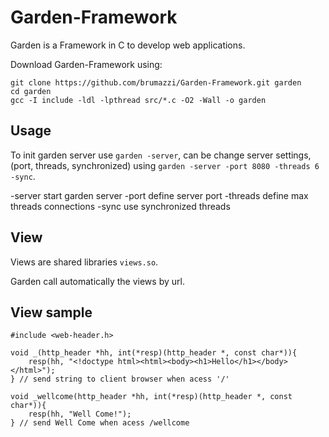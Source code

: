 # Garden-Framework

Garden is a Framework in C to develop web applications.

Download Garden-Framework using:

    git clone https://github.com/brumazzi/Garden-Framework.git garden
    cd garden
    gcc -I include -ldl -lpthread src/*.c -O2 -Wall -o garden

## Usage

To init garden server use `garden -server`, can be change server settings, (port, threads, synchronized) using `garden -server -port 8080 -threads 6 -sync`.

-server		start garden server
-port <port>	define server port
-threads <nt>	define max threads connections
-sync		use synchronized threads

## View

Views are shared libraries `views.so`.

Garden call automatically the views by url.

## View sample

    #include <web-header.h>

    void _(http_header *hh, int(*resp)(http_header *, const char*)){
    	resp(hh, "<!doctype html><html><body><h1>Hello</h1></body></html>");
    } // send string to client browser when acess '/'
    
    void _wellcome(http_header *hh, int(*resp)(http_header *, const char*)){
    	resp(hh, "Well Come!");
    } // send Well Come when acess /wellcome
